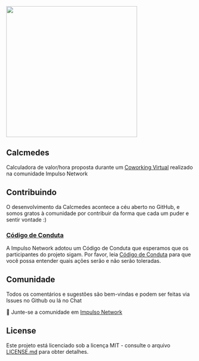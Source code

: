 <img src="https://impulso.network/assets/images/impulsonetwork-logo.svg" style="width: 350px">

## Calcmedes

Calculadora de valor/hora proposta durante um [Coworking Virtual](https://www.youtube.com/watch?v=Up2Srk1AYXg) realizado na comunidade Impulso Network

## Contribuindo

O desenvolvimento da Calcmedes acontece a céu aberto no GitHub, e somos gratos à comunidade por contribuir da forma que cada um puder e sentir vontade :)

### [Código de Conduta](https://github.com/impulsonetwork/atena/blob/master/CONTRIBUTING.md#c%C3%B3digo-de-conduta)

A Impulso Network adotou um Código de Conduta que esperamos que os participantes do projeto sigam. Por favor, leia [Código de Conduta](CONTRIBUTING.md) para que você possa entender quais ações serão e não serão toleradas.

## Comunidade

Todos os comentários e sugestões são bem-vindas e podem ser feitas via Issues no Github ou lá no Chat

💬 Junte-se a comunidade em [Impulso Network](https://impulso.network)

## License

Este projeto está licenciado sob a licença MIT - consulte o arquivo [LICENSE.md](LICENSE.md) para obter detalhes.
